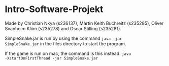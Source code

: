 # Intro-Software-Projekt

Made by Christian Nkya (s236137), Martin Keith Buchreitz (s235285), Oliver Svanholm Kliim (s235278) and Oscar Stilling (s235281).

SimpleSnake.jar is run by using the command <code>java -jar SimpleSnake.jar</code> in the files directory to start the program.

If the game is run on mac, the command is this instead. <code>java -XstartOnFirstThread -jar SimpleSnake.jar</code>
